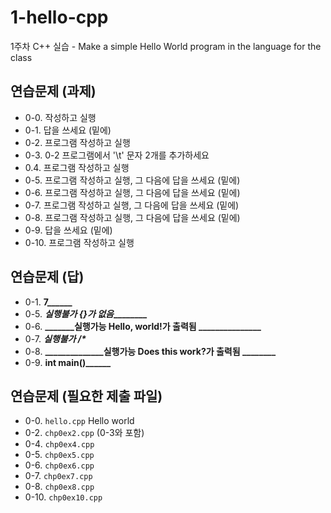 # 1-hello-cpp

1주차 C++ 실습 - Make a simple Hello World program in the language for the class

## 연습문제 (과제)

- 0-0. 작성하고 실행
- 0-1. 답을 쓰세요 (밑에)
- 0-2. 프로그램 작성하고 실행
- 0-3. 0-2 프로그램에서 '\t' 문자 2개를 추가하세요
- 0.4. 프로그램 작성하고 실행
- 0-5. 프로그램 작성하고 실행, 그 다음에 답을 쓰세요 (밑에)
- 0-6. 프로그램 작성하고 실행, 그 다음에 답을 쓰세요 (밑에)
- 0-7. 프로그램 작성하고 실행, 그 다음에 답을 쓰세요 (밑에)
- 0-8. 프로그램 작성하고 실행, 그 다음에 답을 쓰세요 (밑에)
- 0-9. 답을 쓰세요 (밑에)
- 0-10. 프로그램 작성하고 실행

## 연습문제 (답)

- 0-1. **________7______________**
- 0-5. **_______실행불가 {}가 없음_______________**
- 0-6. **_______실행가능 Hello, world!가 출력됨 _______________**
- 0-7. **___________실행불가 /*___________**
- 0-8. **______________실행가능 Does this work?가 출력됨 ________**
- 0-9. **________int main()______________**

## 연습문제 (필요한 제출 파일)

- 0-0. `hello.cpp` Hello world
- 0-2. `chp0ex2.cpp` (0-3와 포함)
- 0-4. `chp0ex4.cpp`
- 0-5. `chp0ex5.cpp`
- 0-6. `chp0ex6.cpp`
- 0-7. `chp0ex7.cpp`
- 0-8. `chp0ex8.cpp`
- 0-10. `chp0ex10.cpp`
